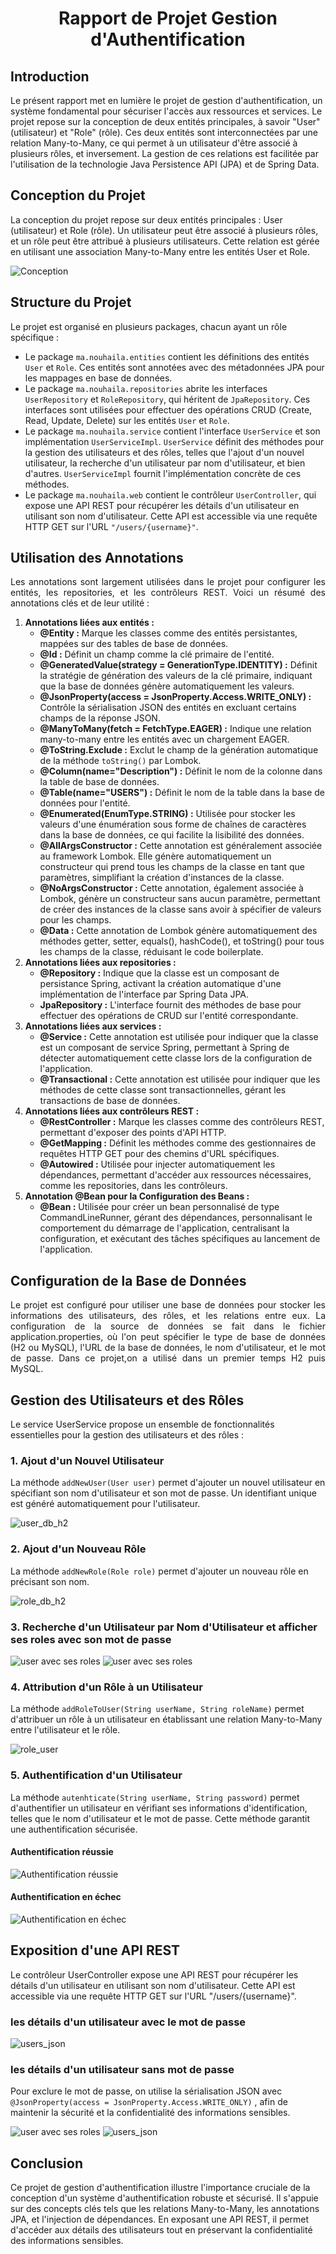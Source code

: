 <h1 style="text-align: center;">Rapport de Projet Gestion d'Authentification</h1>

<h2>Introduction</h2>
<p>Le présent rapport met en lumière le projet de gestion d'authentification, un système fondamental pour sécuriser l'accès aux ressources et services. Le projet repose sur la conception de deux entités principales, à savoir "User" (utilisateur) et "Role" (rôle). Ces deux entités sont interconnectées par une relation Many-to-Many, ce qui permet à un utilisateur d'être associé à plusieurs rôles, et inversement. La gestion de ces relations est facilitée par 
l'utilisation de la technologie Java Persistence API (JPA) et de Spring Data. </p>

<h2>Conception du Projet</h2>
<p >La conception du projet repose sur deux entités principales :
User (utilisateur) et Role (rôle). Un utilisateur peut être associé à 
plusieurs rôles, et un rôle peut être attribué à plusieurs utilisateurs. 
Cette relation est gérée en utilisant une association Many-to-Many entre 
les entités User et Role.</p>
<img src="captures/conception.PNG" alt="Conception">
<h2>Structure du Projet</h2>
  <p>Le projet est organisé en plusieurs packages, chacun ayant un rôle spécifique :</p>
  <ul>
    <li>Le package <code>ma.nouhaila.entities</code> contient les définitions des entités <code>User</code> et <code>Role</code>. Ces entités sont annotées avec des métadonnées JPA pour les mappages en base de données.</li>
    <li>Le package <code>ma.nouhaila.repositories</code> abrite les interfaces <code>UserRepository</code> et <code>RoleRepository</code>, qui héritent de <code>JpaRepository</code>. Ces interfaces sont utilisées pour effectuer des opérations CRUD (Create, Read, Update, Delete) sur les entités <code>User</code> et <code>Role</code>.</li>
    <li>Le package <code>ma.nouhaila.service</code> contient l'interface <code>UserService</code> et son implémentation <code>UserServiceImpl</code>. <code>UserService</code> définit des méthodes pour la gestion des utilisateurs et des rôles, telles que l'ajout d'un nouvel utilisateur, la recherche d'un utilisateur par nom d'utilisateur, et bien d'autres. <code>UserServiceImpl</code> fournit l'implémentation concrète de ces méthodes.</li>
    <li>Le package <code>ma.nouhaila.web</code> contient le contrôleur <code>UserController</code>, qui expose une API REST pour récupérer les détails d'un utilisateur en utilisant son nom d'utilisateur. Cette API est accessible via une requête HTTP GET sur l'URL <code>"/users/{username}"</code>.</li>
  </ul>

<h2>Utilisation des Annotations</h2>
<p style="text-align: justify; text-justify: inter-word;">Les annotations sont largement utilisées dans le projet pour configurer les entités, les repositories, et les contrôleurs REST. Voici un résumé des annotations clés et de leur utilité :</p>
<ol>
  <li><strong>Annotations liées aux entités :</strong>
    <ul>
      <li><strong>@Entity :</strong> Marque les classes comme des entités persistantes, mappées sur des tables de base de données.</li>
      <li><strong>@Id :</strong> Définit un champ comme la clé primaire de l'entité.</li>
      <li><strong>@GeneratedValue(strategy = GenerationType.IDENTITY) :</strong> Définit la stratégie de génération des valeurs de la clé primaire, indiquant que la base de données génère automatiquement les valeurs.</li>
      <li><strong>@JsonProperty(access = JsonProperty.Access.WRITE_ONLY) :</strong> Contrôle la sérialisation JSON des entités en excluant certains champs de la réponse JSON.</li>
      <li><strong>@ManyToMany(fetch = FetchType.EAGER) :</strong> Indique une relation many-to-many entre les entités avec un chargement EAGER.</li>
      <li><strong>@ToString.Exclude :</strong> Exclut le champ de la génération automatique de la méthode <code>toString()</code> par Lombok.</li>
      <li><strong>@Column(name="Description") :</strong> Définit le nom de la colonne dans la table de base de données.</li>
      <li><strong>@Table(name="USERS") :</strong> Définit le nom de la table dans la base de données pour l'entité.</li>
      <li><strong>@Enumerated(EnumType.STRING) :</strong> Utilisée pour stocker les valeurs d'une énumération sous forme de chaînes de caractères dans la base de données, ce qui facilite la lisibilité des données.</li>
      <li><strong>@AllArgsConstructor :</strong> Cette annotation est généralement associée au framework Lombok. Elle génère automatiquement un constructeur qui prend tous les champs de la classe en tant que paramètres, simplifiant la création d'instances de la classe.</li>
      <li><strong>@NoArgsConstructor :</strong> Cette annotation, également associée à Lombok, génère un constructeur sans aucun paramètre, permettant de créer des instances de la classe sans avoir à spécifier de valeurs pour les champs.</li>
      <li><strong>@Data :</strong> Cette annotation de Lombok génère automatiquement des méthodes getter, setter, equals(), hashCode(), et toString() pour tous les champs de la classe, réduisant le code boilerplate.</li>
    </ul>
  </li>
  <li><strong>Annotations liées aux repositories :</strong>
    <ul>
      <li><strong>@Repository :</strong> Indique que la classe est un composant de persistance Spring, activant la création automatique d'une implémentation de l'interface par Spring Data JPA.</li>
      <li><strong>JpaRepository :</strong> L'interface fournit des méthodes de base pour effectuer des opérations de CRUD sur l'entité correspondante.</li>
    </ul>
  </li>
  <li><strong>Annotations liées aux services :</strong>
    <ul>
      <li><strong>@Service :</strong> Cette annotation est utilisée pour indiquer que la classe est un composant de service Spring, permettant à Spring de détecter automatiquement cette classe lors de la configuration de l'application.</li>
      <li><strong>@Transactional :</strong> Cette annotation est utilisée pour indiquer que les méthodes de cette classe sont transactionnelles, gérant les transactions de base de données.</li>
    </ul>
  </li>
  <li><strong>Annotations liées aux contrôleurs REST :</strong>
    <ul>
      <li><strong>@RestController :</strong> Marque les classes comme des contrôleurs REST, permettant d'exposer des points d'API HTTP.</li>
      <li><strong>@GetMapping :</strong> Définit les méthodes comme des gestionnaires de requêtes HTTP GET pour des chemins d'URL spécifiques.</li>
      <li><strong>@Autowired :</strong> Utilisée pour injecter automatiquement les dépendances, permettant d'accéder aux ressources nécessaires, comme les repositories, dans les contrôleurs.</li>
    </ul>
  </li>
  <li><strong>Annotation @Bean pour la Configuration des Beans :</strong>
    <ul>
      <li><strong>@Bean :</strong> Utilisée pour créer un bean personnalisé de type CommandLineRunner, gérant des dépendances, personnalisant le comportement du démarrage de l'application, centralisant la configuration, et exécutant des tâches spécifiques au lancement de l'application.</li>
    </ul>
  </li>
</ol>
<h2>Configuration de la Base de Données</h2>
<p style="text-align: justify; text-justify: inter-word;">Le projet est configuré pour utiliser 
une base de données pour stocker 
les informations des utilisateurs, des rôles, et les relations entre eux.
La configuration de la source de données se fait dans le fichier application.properties, 
où l'on peut spécifier le type de base de données (H2 ou MySQL), l'URL de la base de données,
le nom d'utilisateur, et le mot de passe. Dans ce projet,on a utilisé dans un premier temps H2 puis MySQL.</p>

<h2>Gestion des Utilisateurs et des Rôles</h2>
<p>Le service UserService propose un ensemble de fonctionnalités essentielles pour la gestion des utilisateurs et des rôles :</p>


<h3>1. Ajout d'un Nouvel Utilisateur</h3>
<p>La méthode <code>addNewUser(User user)</code> permet d'ajouter un nouvel
utilisateur en spécifiant son nom d'utilisateur et son mot de passe. Un identifiant
unique est généré automatiquement pour l'utilisateur.</p>
<img src="captures/user_h2.png" alt="user_db_h2">

<h3>2. Ajout d'un Nouveau Rôle</h3>
<p>La méthode <code>addNewRole(Role role)</code> permet d'ajouter un
nouveau rôle en précisant son nom.</p>
<img src="captures/role_h2.png" alt="role_db_h2">
<h3>3. Recherche d'un Utilisateur par Nom d'Utilisateur et afficher ses roles avec son mot de passe</h3>
<img src="captures/affich_psw.png" alt="user avec ses roles">
<img src="captures/user_json_psw.png" alt="user avec ses roles">

<h3>4. Attribution d'un Rôle à un Utilisateur</h3>
<p>La méthode <code>addRoleToUser(String userName, String roleName)</code>
permet d'attribuer un rôle à un utilisateur en établissant une relation Many-to-Many
entre l'utilisateur et le rôle.</p>
<img src="captures/role_user_h2.png" alt="role_user">


<h3>5. Authentification d'un Utilisateur</h3>
<p>La méthode <code>autenhticate(String userName, String password)</code> permet
d'authentifier un utilisateur en vérifiant ses informations d'identification,
telles que le nom d'utilisateur et le mot de passe. Cette méthode garantit une
authentification sécurisée.</p>
<h4> Authentification réussie</h4>
<img src="captures/affichage.png" alt="Authentification réussie">
<h4> Authentification en échec</h4>
<img src="captures/badCredential.png" alt="Authentification en échec">

<h2>Exposition d'une API REST</h2>
<p>Le contrôleur UserController expose une API REST pour 
récupérer les détails d'un utilisateur en utilisant son nom d'utilisateur.
Cette API est accessible via une requête HTTP GET sur l'URL "/users/{username}".</p>

<h3>les détails d'un utilisateur avec le mot de passe</h3>
<img src="captures/users_json_pwd.PNG" alt="users_json">
<h3>les détails d'un utilisateur sans mot de passe</h3>
<p>Pour exclure le mot de passe, on utilise la sérialisation JSON avec <code>@JsonProperty(access = JsonProperty.Access.WRITE_ONLY)</code> , 
afin de maintenir la sécurité et la confidentialité des informations sensibles.</p>
<img src="captures/ne_pas_aff_psw.png" alt="user avec ses roles">
<img src="captures/user_json.png" alt="users_json">
<h2>Conclusion</h2>
<p>Ce projet de gestion d'authentification illustre l'importance cruciale 
de la conception d'un système d'authentification robuste et sécurisé. Il s'appuie
sur des concepts clés tels que les relations Many-to-Many, les annotations JPA, et l'injection de dépendances. En exposant une API REST, il permet d'accéder aux détails 
des utilisateurs tout en préservant la confidentialité des informations sensibles.</p>


